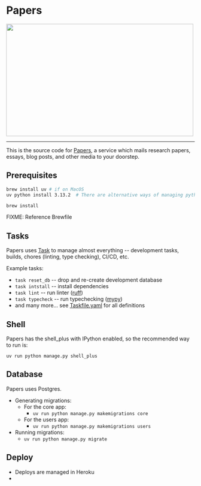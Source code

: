 # Papers

<img src="https://github.com/user-attachments/assets/baf26b49-1a71-474e-9ba0-635c92fa7b53" width="500" height="300">

---

This is the source code for [Papers](https://get-papers.com), a service which mails research papers, essays, blog posts, and other media to your doorstep.


## Prerequisites
```sh
brew install uv # if on MacOS
uv python install 3.13.2  # There are alternative ways of managing python versions -- see here https://docs.astral.sh/uv/guides/install-python/

brew install
```
FIXME: Reference Brewfile


## Tasks

Papers uses [Task](https://taskfile.dev/) to manage almost everything -- development tasks, builds, chores (linting, type checking), CI/CD, etc.

Example tasks:
- `task reset_db` -- drop and re-create development database
- `task intstall` -- install dependencies
- `task lint` -- run linter ([ruff](https://github.com/astral-sh/ruff))
- `task typecheck` -- run typechecking ([mypy](https://github.com/python/mypy))
- and many more... see [Taskfile.yaml](Taskfile.yaml) for all definitions

## Shell
Papers has the shell_plus with IPython enabled, so the recommended way to run is:

```shell
uv run python manage.py shell_plus
```

## Database
Papers uses Postgres.

- Generating migrations:
  - For the core app:
    - `uv run python manage.py makemigrations core`
  - For the users app:
    - `uv run python manage.py makemigrations users`
- Running migrations:
  - `uv run python manage.py migrate`


## Deploy

- Deploys are managed in Heroku
- 
